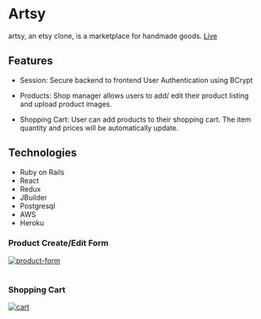 # Artsy

artsy, an etsy clone, is a marketplace for handmade goods.
[Live](https://artsy-aa.herokuapp.com/#/)

## Features 

* Session: Secure backend to frontend User Authentication using BCrypt 

* Products: Shop manager allows users to add/ edit their product listing and upload product images.

* Shopping Cart: User can add products to their shopping cart. The item quantity and prices will be automatically update.

## Technologies 

* Ruby on Rails
* React
* Redux 
* JBuilder
* Postgresql
* AWS 
* Heroku 

### Product Create/Edit Form 
<a href="https://ibb.co/3m8g4Kj"><img src="https://i.ibb.co/0yWHm56/product-form.png" alt="product-form" border="0"></a><br /><a target='_blank' href='https://babynamesetc.com/michael-jackson-kids-names'></a><br />

### Shopping Cart 
<a href="https://ibb.co/8NXfcnp"><img src="https://i.ibb.co/17bP6Y5/cart.png" alt="cart" border="0"></a><br /><a target='_blank' href='https://babynamesetc.com/rhyming'></a><br />
